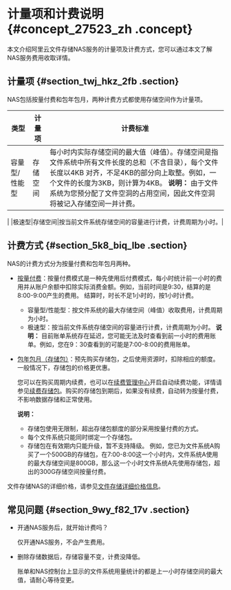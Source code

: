 # 计量项和计费说明 {#concept_27523_zh .concept}

本文介绍阿里云文件存储NAS服务的计量项及计费方式，您可以通过本文了解NAS服务费用收取详情。

## 计量项 {#section_twj_hkz_2fb .section}

NAS包括按量付费和包年包月，两种计费方式都使用存储空间作为计量项。

|类型|计量项|计费标准|
|--|---|----|
|容量型/性能型|存储空间|每小时内实际存储空间的最大值（峰值）。存储空间是指文件系统中所有文件长度的总和（不含目录），每个文件长度以4KB 对齐，不足4KB的部分向上取整。例如，一个文件的长度为3KB，则计算为4KB。 **说明：** 由于文件系统为您预分配了文件空洞的占用空间，因此文件空洞将被记入存储空间一并计费。

 |
|极速型|存储空间|按当前文件系统存储空间的容量进行计费，计费周期为小时。|

## 计费方式 {#section_5k8_biq_lbe .section}

NAS的计费方式分为按量付费和包年包月两种。

-   [按量付费](cn.zh-CN/产品定价/按量付费.md#)：按量付费模式是一种先使用后付费模式，每小时统计前一小时的费用并从账户余额中扣除实际消费金额。例如，当前时间是9:30，结算的是8:00-9:00产生的费用。 结算时，时长不足1小时的，按1小时计费。

    -   容量型/性能型：按文件系统的最大存储空间（峰值）收取费用，计费周期为小时。
    -   极速型：按当前文件系统存储空间的容量进行计费，计费周期为小时。
    **说明：** 目前账单系统存在延迟，您可能无法及时查看到前一小时的费用账单。例如，您在9：30查看到的可能是7:00-8:00的费用账单。

-   [包年包月（存储包）](cn.zh-CN/产品定价/预付费/购买存储包.md#)：预先购买存储包，之后使用资源时，扣除相应的额度。一般情况下，存储包的价格更优惠。

    您可以在购买周期内续费，也可以在[续费管理中心](https://renew.console.aliyun.com/center#/renew/naspackage?_k=2qmc0g)开启自动续费功能，详情请参见[续费存储包](cn.zh-CN/产品定价/预付费/续费存储包.md#)。购买的存储包到期后，如果没有续费，自动转为按量付费，不影响数据存储和正常使用。

    **说明：** 

    -   存储包使用无限制，超出存储包额度的部分采用按量付费的方式。
    -   每个文件系统只能同时绑定一个存储包。
    -   存储包在有效期内只能升级，暂不支持降级。
    例如，您已为文件系统A购买了一个500GB的存储包，在7:00-8:00这一个小时内，文件系统A使用的最大存储空间是800GB，那么这一个小时文件系统A先使用存储包，超出的300G存储空间按量付费。


文件存储NAS的详细价格，请参见[文件存储详细价格信息](https://www.aliyun.com/price/product#/nas/detail)。

## 常见问题 {#section_9wy_f82_17v .section}

-   开通NAS服务后，就开始计费吗？

    仅开通NAS服务，不会产生费用。

-   删除存储数据后，存储容量不变，计费没降低。

    账单和NAS控制台上显示的文件系统用量统计的都是上一小时存储空间的最大值，请耐心等待变更。


